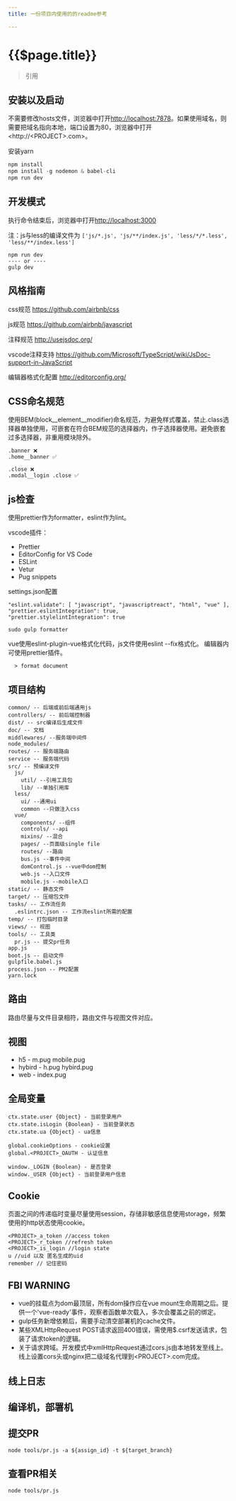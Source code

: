 ```yaml
---
title: 一份项目内使用的的readme参考

---
```


# {{$page.title}}
> 引用

## 安装以及启动

不需要修改hosts文件，浏览器中打开<http://localhost:7878>。如果使用域名，则需要把域名指向本地，端口设置为80，浏览器中打开<http://\<PROJECT\>.com>。

安装yarn

```js
npm install
npm install -g nodemon & babel-cli
npm run dev
```

## 开发模式

执行命令结束后，浏览器中打开<http://localhost:3000>

注：js与less的编译文件为 `['js/*.js', 'js/**/index.js', 'less/*/*.less', 'less/**/index.less']`

```
npm run dev
---- or ----
gulp dev
```

## 风格指南

css规范 <https://github.com/airbnb/css>

js规范 <https://github.com/airbnb/javascript>

注释规范 <http://usejsdoc.org/>

vscode注释支持 <https://github.com/Microsoft/TypeScript/wiki/JsDoc-support-in-JavaScript>

编辑器格式化配置 <http://editorconfig.org/>

## CSS命名规范

使用BEM(block__element__modifier)命名规范，为避免样式覆盖，禁止.class选择器单独使用，可嵌套在符合BEM规范的选择器内，作子选择器使用。避免嵌套过多选择器，非重用模块除外。

```
.banner ❌
.home__banner ✅ 

.close ❌
.modal__login .close ✅
```

## js检查

使用prettier作为formatter，eslint作为lint。

vscode插件：

+ Prettier
+ EditorConfig for VS Code
+ ESLint
+ Vetur
+ Pug snippets

settings.json配置

```
"eslint.validate": [ "javascript", "javascriptreact", "html", "vue" ],
"prettier.eslintIntegration": true,
"prettier.stylelintIntegration": true
```

```
sudo gulp formatter
```
vue使用eslint-plugin-vue格式化代码，js文件使用eslint --fix格式化。
编辑器内可使用prettier插件。

```
  > format document
```

## 项目结构

```
common/ -- 后端或前后端通用js
controllers/ -- 前后端控制器
dist/ -- src编译后生成文件
doc/ -- 文档
middlewares/ --服务端中间件
node_modules/
routes/ -- 服务端路由
service -- 服务端代码
src/ -- 预编译文件
  js/
    util/ --引用工具包
    lib/ --单独引用库
  less/
    ui/ --通用ui
    common --只做注入css
  vue/
    components/ --组件
    controls/ --api
    mixins/ --混合
    pages/ --页面级single file
    routes/ --路由
    bus.js --事件中间
    domControl.js --vue中dom控制
    web.js --入口文件
    mobile.js --mobile入口
static/ -- 静态文件
target/ -- 压缩包文件
tasks/ -- 工作流任务
  .eslintrc.json -- 工作流eslint所需的配置
temp/ -- 打包临时目录
views/ -- 视图
tools/ -- 工具类
  pr.js -- 提交pr任务
app.js
boot.js -- 启动文件
gulpfile.babel.js
process.json -- PM2配置
yarn.lock
```

## 路由

路由尽量与文件目录相符，路由文件与视图文件对应。

## 视图

+ h5 - m.pug mobile.pug
+ hybird - h.pug hybird.pug
+ web - index.pug

## 全局变量

```
ctx.state.user {Object} - 当前登录用户
ctx.state.isLogin {Boolean} - 当前登录状态
ctx.state.ua {Object} - ua信息

global.cookieOptions - cookie设置
global.<PROJECT>_OAUTH - 认证信息
```

```
window._LOGIN {Boolean} - 是否登录
window._USER {Object} - 当前登录用户信息
```

## Cookie

页面之间的传递临时变量尽量使用session，存储非敏感信息使用storage，频繁使用的http状态使用cookie。

```
<PROJECT>_a_token //access token
<PROJECT>_r_token //refresh token
<PROJECT>_is_login //login state
u //uid 以及 匿名生成的uid
remember // 记住密码
```

## FBI WARNING

+ vue的挂载点为dom最顶层，所有dom操作应在vue mount生命周期之后。提供一个'vue-ready'事件，观察者函数单次载入，多次会覆盖之前的绑定。
+ gulp任务新增依赖后，需要手动清空部署机的cache文件。
+ 某些XMLHttpRequest POST请求返回400错误，需使用$.csrf发送请求，包装了请求token的逻辑。 
+ 关于请求跨域。开发模式中xmlHttpRequest通过cors.js由本地转发至线上。线上设置cors头或nginx把二级域名代理到\<PROJECT\>.com完成。

## 线上日志

## 编译机，部署机

## 提交PR
```
node tools/pr.js -a ${assign_id} -t ${target_branch}
```

## 查看PR相关
```
node tools/pr.js
```
